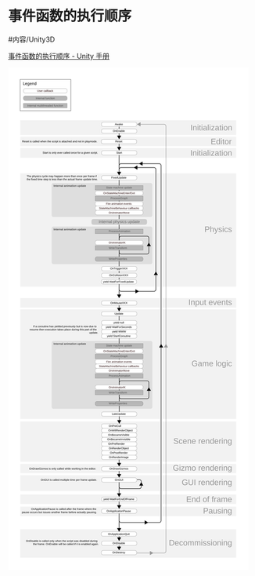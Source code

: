 事件函数的执行顺序
====

#内容/Unity3D 


[事件函数的执行顺序 - Unity 手册](https://docs.unity.cn/cn/current/Manual/ExecutionOrder.html)

![monobehaviour_flowchart](事件函数的执行顺序.assets/monobehaviour_flowchart.svg)
